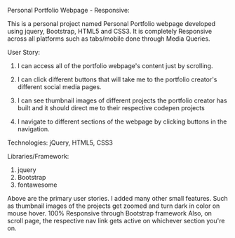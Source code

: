 Personal Portfolio Webpage - Responsive:

This is a personal project named Personal Portfolio webpage developed using jquery, Bootstrap, HTML5 and CSS3. It is completely Responsive across
all platforms such as tabs/mobile done through Media Queries.

User Story:

1.	I can access all of the portfolio webpage's content just by scrolling.

2.	I can click different buttons that will take me to the portfolio creator's different social media pages.

3.	I can see thumbnail images of different projects the portfolio creator has built and it should direct me to their respective codepen
	projects
	
4.	I navigate to different sections of the webpage by clicking buttons in the navigation.

Technologies:
jQuery, HTML5, CSS3

Libraries/Framework:
1.	jquery
1.	Bootstrap
2.	fontawesome

Above are the primary user stories. I added many other small features. Such as thumbnail images of the projects get zoomed and turn dark
in color on mouse hover.
100% Responsive through Bootstrap framework
Also, on scroll page, the respective nav link gets active on whichever section you're on.
